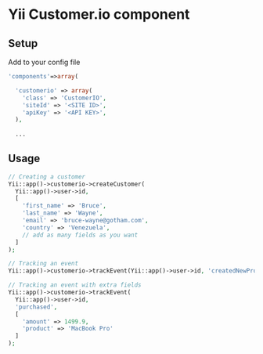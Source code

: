 Yii Customer.io component
==============

Setup
----------------------------
Add to your config file
```php
'components'=>array(

  'customerio' => array(
    'class' => 'CustomerIO',
    'siteId' => '<SITE ID>',
    'apiKey' => '<API KEY>',
  ),
  
  ...
```

Usage
----------------------------
```php
// Creating a customer
Yii::app()->customerio->createCustomer(
  Yii::app()->user->id,
  [
    'first_name' => 'Bruce',
    'last_name' => 'Wayne',
    'email' => 'bruce-wayne@gotham.com',
    'country' => 'Venezuela',
    // add as many fields as you want
  ]
);

// Tracking an event
Yii::app()->customerio->trackEvent(Yii::app()->user->id, 'createdNewProject');

// Tracking an event with extra fields
Yii::app()->customerio->trackEvent(
  Yii::app()->user->id, 
  'purchased',
  [
    'amount' => 1499.9,
    'product' => 'MacBook Pro'
  ]
);
```

